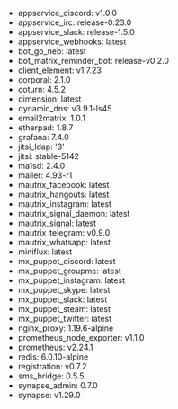 * appservice_discord: v1.0.0
* appservice_irc: release-0.23.0
* appservice_slack: release-1.5.0
* appservice_webhooks: latest
* bot_go_neb: latest
* bot_matrix_reminder_bot: release-v0.2.0
* client_element: v1.7.23
* corporal: 2.1.0
* coturn: 4.5.2
* dimension: latest
* dynamic_dns: v3.9.1-ls45
* email2matrix: 1.0.1
* etherpad: 1.8.7
* grafana: 7.4.0
* jitsi_ldap: '3'
* jitsi: stable-5142
* ma1sd: 2.4.0
* mailer: 4.93-r1
* mautrix_facebook: latest
* mautrix_hangouts: latest
* mautrix_instagram: latest
* mautrix_signal_daemon: latest
* mautrix_signal: latest
* mautrix_telegram: v0.9.0
* mautrix_whatsapp: latest
* miniflux: latest
* mx_puppet_discord: latest
* mx_puppet_groupme: latest
* mx_puppet_instagram: latest
* mx_puppet_skype: latest
* mx_puppet_slack: latest
* mx_puppet_steam: latest
* mx_puppet_twitter: latest
* nginx_proxy: 1.19.6-alpine
* prometheus_node_exporter: v1.1.0
* prometheus: v2.24.1
* redis: 6.0.10-alpine
* registration: v0.7.2
* sms_bridge: 0.5.5
* synapse_admin: 0.7.0
* synapse: v1.29.0
